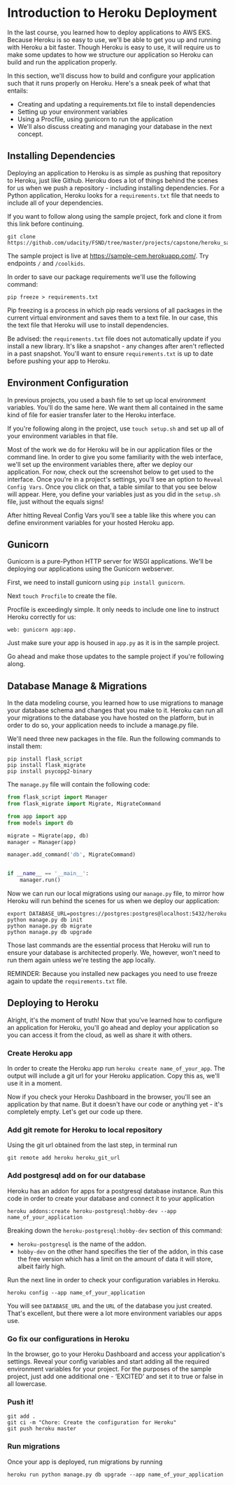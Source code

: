 # Introduction to Heroku Deployment

In the last course, you learned how to deploy applications to AWS EKS. Because Heroku is so easy to use, we'll be able to get you up and running with Heroku a bit faster. Though Heroku is easy to use, it will require us to make some updates to how we structure our application so Heroku can build and run the application properly.

In this section, we'll discuss how to build and configure your application such that it runs properly on Heroku. Here's a sneak peek of what that entails:

* Creating and updating a requirements.txt file to install dependencies
* Setting up your environment variables
* Using a Procfile, using gunicorn to run the application
* We'll also discuss creating and managing your database in the next concept.



## Installing Dependencies

Deploying an application to Heroku is as simple as pushing that repository to Heroku, just like Github.
Heroku does a lot of things behind the scenes for us when we push a repository - including installing dependencies.
For a Python application, Heroku looks for a `requirements.txt` file that needs to include all of your dependencies.

If you want to follow along using the sample project, fork and clone it from this link before continuing.

```shell
git clone https://github.com/udacity/FSND/tree/master/projects/capstone/heroku_sample/starter
```

The sample project is live at https://sample-cem.herokuapp.com/. Try endpoints `/` and `/coolkids`.

In order to save our package requirements we'll use the following command:

```shell
pip freeze > requirements.txt
```

Pip freezing is a process in which pip reads versions of all packages in the current virtual environment and saves them to a text file. In our case, this the text file that Heroku will use to install dependencies.

Be advised: the `requirements.txt` file does not automatically update if you install a new library. It's like a snapshot - any changes after aren't reflected in a past snapshot. You'll want to ensure `requirements.txt` is up to date before pushing your app to Heroku.



## Environment Configuration

In previous projects, you used a bash file to set up local environment variables. You'll do the same here. We want them all contained in the same kind of file for easier transfer later to the Heroku interface.

If you're following along in the project, use `touch setup.sh` and set up all of your environment variables in that file.

Most of the work we do for Heroku will be in our application files or the command line. In order to give you some familiarity with the web interface, we'll set up the environment variables there, after we deploy our application. For now, check out the screenshot below to get used to the interface. Once you're in a project's settings, you'll see an option to `Reveal Config Vars`. Once you click on that, a table similar to that you see below will appear. Here, you define your variables just as you did in the `setup.sh` file, just without the equals signs!

After hitting Reveal Config Vars you’ll see a table like this where you can define environment variables for your hosted Heroku app.

## Gunicorn

Gunicorn is a pure-Python HTTP server for WSGI applications. We'll be deploying our applications using the Gunicorn webserver.

First, we need to install gunicorn using `pip install gunicorn`.

Next `touch Procfile` to create the file.

Procfile is exceedingly simple. It only needs to include one line to instruct Heroku correctly for us:

```shell
web: gunicorn app:app.
```

Just make sure your app is housed in `app.py` as it is in the sample project.

Go ahead and make those updates to the sample project if you're following along.

## Database Manage & Migrations

In the data modeling course, you learned how to use migrations to manage your database schema and changes that you make to it. Heroku can run all your migrations to the database you have hosted on the platform, but in order to do so, your application needs to include a manage.py file.

We'll need three new packages in the file. Run the following commands to install them:

```shell
pip install flask_script
pip install flask_migrate
pip install psycopg2-binary
```

The `manage.py` file will contain the following code:

```python
from flask_script import Manager
from flask_migrate import Migrate, MigrateCommand

from app import app
from models import db

migrate = Migrate(app, db)
manager = Manager(app)

manager.add_command('db', MigrateCommand)


if __name__ == '__main__':
    manager.run()
```

Now we can run our local migrations using our `manage.py` file, to mirror how Heroku will run behind the scenes for us when we deploy our application:

```shell
export DATABASE_URL=postgres://postgres:postgres@localhost:5432/heroku
python manage.py db init
python manage.py db migrate
python manage.py db upgrade
```

Those last commands are the essential process that Heroku will run to ensure your database is architected properly.
We, however, won't need to run them again unless we're testing the app locally.

REMINDER: Because you installed new packages you need to use freeze again to update the `requirements.txt` file.


## Deploying to Heroku

Alright, it's the moment of truth! Now that you've learned how to configure an application for Heroku, you'll go ahead and deploy your application so you can access it from the cloud, as well as share it with others.

### Create Heroku app

In order to create the Heroku app run `heroku create name_of_your_app`. The output will include a git url for your Heroku application. Copy this as, we'll use it in a moment.

Now if you check your Heroku Dashboard in the browser, you'll see an application by that name. But it doesn't have our code or anything yet - it's completely empty. Let's get our code up there.

### Add git remote for Heroku to local repository

Using the git url obtained from the last step, in terminal run

```shell
git remote add heroku heroku_git_url
```

### Add postgresql add on for our database

Heroku has an addon for apps for a postgresql database instance. Run this code in order to create your database and connect it to your application

```shell
heroku addons:create heroku-postgresql:hobby-dev --app name_of_your_application
```

Breaking down the `heroku-postgresql:hobby-dev` section of this command:

* `heroku-postgresql` is the name of the addon.
* `hobby-dev` on the other hand specifies the tier of the addon, in this case the free version which has a limit on the amount of data it will store, albeit fairly high.

Run the next line in order to check your configuration variables in Heroku. 

```shell
heroku config --app name_of_your_application
```

You will see `DATABASE_URL` and the `URL` of the database you just created. That's excellent, but there were a lot more environment variables our apps use.

### Go fix our configurations in Heroku

In the browser, go to your Heroku Dashboard and access your application's settings.
Reveal your config variables and start adding all the required environment variables for your project.
For the purposes of the sample project, just add one additional one - ‘EXCITED’ and set it to true or false in all lowercase.

### Push it!

```shell
git add .
git ci -m "Chore: Create the configuration for Heroku"
git push heroku master
```

### Run migrations

Once your app is deployed, run migrations by running

```shell
heroku run python manage.py db upgrade --app name_of_your_application
```